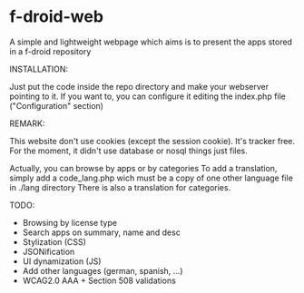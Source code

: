 f-droid-web
===========

A simple and lightweight webpage which aims is to present the apps stored in a f-droid repository

INSTALLATION:

Just put the code inside the repo directory and make your webserver pointing to it.
If you want to, you can configure it editing the index.php file ("Configuration" section)


REMARK:

This website don't use cookies (except the session cookie). It's tracker free.
For the moment, it didn't use database or nosql things just files.

Actually, you can browse by apps or by categories
To add a translation, simply add a code_lang.php wich must be a copy of one other language file in ./lang directory
There is also a translation for categories.

TODO:

* Browsing by license type
* Search apps on summary, name and desc
* Stylization (CSS)
* JSONification 
* UI dynamization (JS)
* Add other languages (german, spanish, ...)
* WCAG2.0 AAA + Section 508 validations

